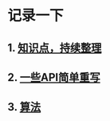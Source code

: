 # 记录一下

## 1. [知识点，持续整理](https://github.com/chun1hao/MyBlog/tree/master/base)
## 2. [一些API简单重写](https://github.com/chun1hao/MyBlog/tree/master/API)
## 3. [算法](https://github.com/chun1hao/MyBlog/tree/master/algorithm)
